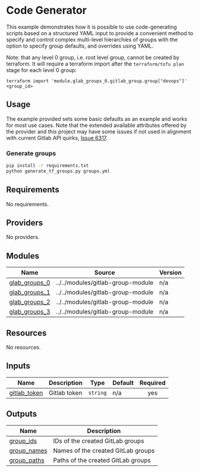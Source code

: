 # Code Generator
This example demonstrates how it is possible to use code-generating scripts based on a structured YAML input to provide a convenient method to specify and control complex multi-level hierarchies of groups with the option to specify group defaults, and overrides using YAML.

Note: that any level 0 group, i.e. root level group, cannot be created by terraform.  It will require a terraform import after the `terraform/tofu plan` stage for each level 0 group: 

```terraform import 'module.glab_groups_0.gitlab_group.group["devops"]' <group_id>```

## Usage

The example provided sets some basic defaults as an example and works for most use cases.  Note that the extended available attributes offered by the provider and this project may have some issues if not used in alignment with current Gitlab API quirks, [Issue 6317](https://gitlab.com/gitlab-org/terraform-provider-gitlab/-/issues/6317).


### Generate groups
```bash
pip install -r requirements.txt
python generate_tf_groups.py groups.yml
```

<!-- BEGIN_TF_DOCS -->
## Requirements

No requirements.

## Providers

No providers.

## Modules

| Name | Source | Version |
|------|--------|---------|
| <a name="module_glab_groups_0"></a> [glab\_groups\_0](#module\_glab\_groups\_0) | ../../modules/gitlab-group-module | n/a |
| <a name="module_glab_groups_1"></a> [glab\_groups\_1](#module\_glab\_groups\_1) | ../../modules/gitlab-group-module | n/a |
| <a name="module_glab_groups_2"></a> [glab\_groups\_2](#module\_glab\_groups\_2) | ../../modules/gitlab-group-module | n/a |
| <a name="module_glab_groups_3"></a> [glab\_groups\_3](#module\_glab\_groups\_3) | ../../modules/gitlab-group-module | n/a |

## Resources

No resources.

## Inputs

| Name | Description | Type | Default | Required |
|------|-------------|------|---------|:--------:|
| <a name="input_gitlab_token"></a> [gitlab\_token](#input\_gitlab\_token) | Gitlab token | `string` | n/a | yes |

## Outputs

| Name | Description |
|------|-------------|
| <a name="output_group_ids"></a> [group\_ids](#output\_group\_ids) | IDs of the created GitLab groups |
| <a name="output_group_names"></a> [group\_names](#output\_group\_names) | Names of the created GitLab groups |
| <a name="output_group_paths"></a> [group\_paths](#output\_group\_paths) | Paths of the created GitLab groups |
<!-- END_TF_DOCS -->
